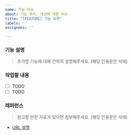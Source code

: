 ```yaml
---
name: 기능 이슈
about: 기능 추가, 개선에 대한 이슈
title: "[FEATURE] 기능 요약"
labels: ''
assignees: ''

---
```


### 기능 설명
> 추가할 기능에 대해 간략히 설명해주세요. (해당 인용문은 삭제)

### 작업할 내용
- [ ] TODO
- [ ] TODO

### 레퍼런스
> 참고할 만한 자료가 있다면 첨부해주세요. (해당 인용문은 삭제)
- [URL 설명](URL)

